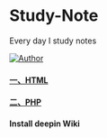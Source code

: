 # Study-Note
Every day I study notes

[![Author](https://img.shields.io/badge/author-chaohu-lightgrey.svg)](https://github.com/chaohu)

#### [一、HTML](https://github.com/chaohu/Study-Note/blob/master/html.md)

#### [二、PHP](https://github.com/chaohu/Study-Note/blob/master/php.md)

#### Install deepin Wiki
